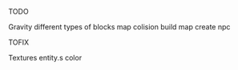 TODO

Gravity
different types of blocks
map colision
build map
create npc

TOFIX

Textures 
entity.s color